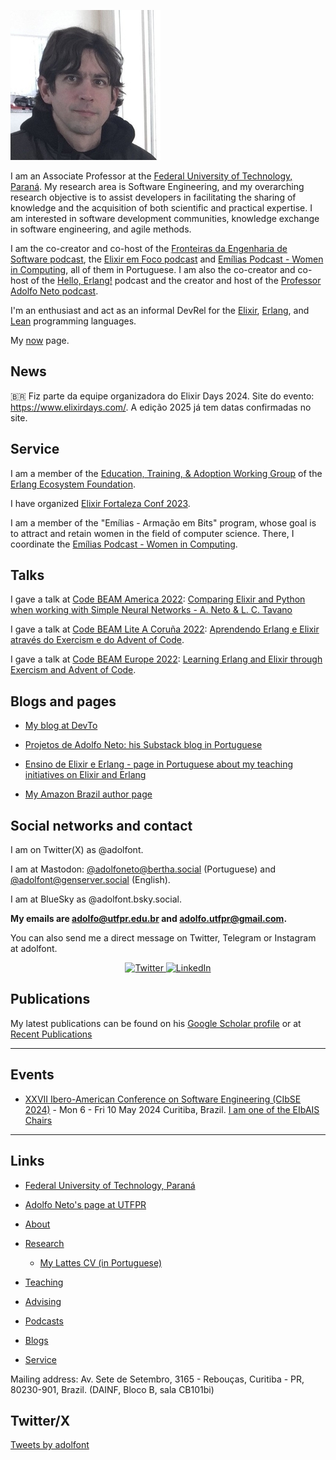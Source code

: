 
![Picture of Adolfo Neto](/images/AdolfoNeto_240x240.jpg "Adolfo Neto")

I am an Associate Professor at the [Federal University of Technology, Paraná](https://bit.ly/49hx0Lg).
My research area is Software Engineering, and my overarching research objective is to assist developers in facilitating the sharing of knowledge and the acquisition of both scientific and practical expertise. I am interested in software development communities, knowledge exchange in software engineering, and agile methods. 

I am the co-creator and co-host of the [Fronteiras da Engenharia de Software podcast](https://fronteirases.github.io/), the [Elixir em Foco podcast](https://www.elixiremfoco.com/en) and [Emílias Podcast - Women in Computing](https://anchor.fm/emilias-podcast), all of them in Portuguese. I am also the co-creator and co-host of the [Hello, Erlang!](https://helloerlang.github.io/) podcast and the creator and host of the [Professor Adolfo Neto podcast](https://podcasters.spotify.com/pod/show/adolfont).

I'm an enthusiast and act as an informal DevRel for the [Elixir](https://bit.ly/49pP4nd), [Erlang](https://bit.ly/3StIlm4), and [Lean](https://bit.ly/3FNxBYo) programming languages.

My [now](http://adolfont.github.io/now) page.

## News

🇧🇷 Fiz parte da equipe organizadora do Elixir Days 2024. Site do evento: <https://www.elixirdays.com/>. A edição 2025 já tem datas confirmadas no site.

<!-- ![ElixirDays](https://github.com/adolfont/adolfont.github.io/assets/79562/9bcff2fb-b7fd-4d8e-833c-3e6465388b63) -->



## Service

I am a member of the [Education, Training, & Adoption Working Group](https://erlef.org/wg/education) of the [Erlang Ecosystem Foundation](https://erlef.org/).

I have organized [Elixir Fortaleza Conf 2023](https://elixiremfoco.github.io/elixirfortaleza/index_en).

I am a member of the "Emílias - Armação em Bits" program, whose goal is to attract and retain women in the field of computer science. There, I coordinate the [Emílias Podcast - Women in Computing](https://adolfont.github.io/extension/podcasts/emilias).

## Talks

I gave a talk at [Code BEAM America 2022](https://codebeamamerica.com/): [Comparing Elixir and Python when working with Simple Neural Networks - A. Neto & L. C. Tavano](https://www.youtube.com/watch?v=zvS1Uj3_UTE&list=PLvL2NEhYV4ZueYk1VvTJUpwniZ7sWn_hm&index=23&t=6s)

I gave a talk at [Code BEAM Lite A Coruña 2022](https://www.codebeamcorunha.es/en): [Aprendendo Erlang e Elixir através do Exercism e do Advent of Code](https://youtu.be/8GUbbFRwAxM).

I gave a talk at [Code BEAM Europe 2022](https://www.eventbrite.com/cc/code-beam-europe-2022-90289?gclid=Cj0KCQiA37KbBhDgARIsAIzce17KNEGnfed-c8h8JiV8xiBVH4kiOtgPSHc8jyHTUAtDqwwzFTMGzj8aApWFEALw_wcB): [Learning Erlang and Elixir through Exercism and Advent of Code](https://www.youtube.com/watch?v=VGn2lmS1wbw).

## Blogs and pages

- [My blog at DevTo](https://dev.to/adolfont/)

- [Projetos de Adolfo Neto: his Substack blog in Portuguese](https://adolfon.substack.com/)

- [Ensino de Elixir e Erlang - page in Portuguese about my teaching initiatives on Elixir and Erlang](https://bit.ly/3YWTXQ0)

- [My Amazon Brazil author page](https://www.amazon.com.br/stores/Adolfo%20Gustavo%20Serra%20Seca%20Neto/author/B0CCLNZG77) 


## Social networks and contact

I am on Twitter(X) as @adolfont.

I am at Mastodon: <a rel="me" href="https://bertha.social/@adolfoneto">@adolfoneto@bertha.social (Portuguese)</a> and
<a rel="me" href="https://genserver.social/adolfont">@adolfont@genserver.social (English).</a>

I am at BlueSky as @adolfont.bsky.social.


**My emails are adolfo@utfpr.edu.br and adolfo.utfpr@gmail.com.**

You can also send me a direct message on Twitter, Telegram or Instagram at adolfont.

<p align="center">
	<a href="https://twitter.com/adolfont">
    <img src="https://img.shields.io/badge/Twitter--_.svg?style=social&logo=Twitter" alt="Twitter">
  </a>
  <a href="https://www.linkedin.com/in/adolfont">
    <img src="https://img.shields.io/badge/LinkedIn--_.svg?style=social&logo=linkedin" alt="LinkedIn">
  </a>
</p>

## Publications 

My latest publications can be found on his [Google Scholar profile](https://scholar.google.com/citations?user=R7hC3-wAAAAJ&hl=en&oi=ao) or at [Recent Publications](https://adolfont.github.io/research/publications/)

***
## Events


- [XXVII Ibero-American Conference on Software Engineering (CIbSE 2024)](https://bit.ly/48x2e1b) - Mon 6 - Fri 10 May 2024 Curitiba, Brazil. [I am one of the EIbAIS Chairs](https://bit.ly/458bsOH)

***
## Links

- [Federal University of Technology, Paraná](http://www.utfpr.edu.br/english)

- [Adolfo Neto's page at UTFPR](http://www2.dainf.ct.utfpr.edu.br/Members/adolfo)

- [About](about.md)

- [Research](research.md)
  - [My Lattes CV (in Portuguese)](https://bit.ly/3Q8VS1n) 

- [Teaching](teaching.md)

- [Advising](advising.md)

- [Podcasts](podcasts.md)

- [Blogs](https://adolfont.github.io/extension/blogs/blogs)

- [Service](service.md)

Mailing address: Av. Sete de Setembro, 3165 - Rebouças, Curitiba - PR, 80230-901, Brazil. (DAINF, Bloco B, sala CB101bi)

## Twitter/X 

<a class="twitter-timeline" href="https://twitter.com/adolfont?ref_src=twsrc%5Etfw">Tweets by adolfont</a> <script async src="https://platform.twitter.com/widgets.js" charset="utf-8"></script>


